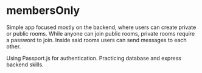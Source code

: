 # membersOnly

Simple app focused mostly on the backend, where users can create private or public rooms. While anyone can join public rooms, private rooms require a password to join. Inside said rooms users can send messages to each other.

Using Passport.js for authentication.
Practicing database and express backend skills.

